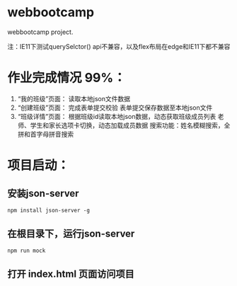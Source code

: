 # webbootcamp
webbootcamp project.

注：IE11下测试querySelctor() api不兼容，以及flex布局在edge和IE11下都不兼容

# 作业完成情况 99%：
1. “我的班级”页面：
    读取本地json文件数据
2. “创建班级”页面：
    完成表单提交校验
    表单提交保存数据至本地json文件
3. “班级详情”页面：
    根据班级id读取本地json数据，动态获取班级成员列表
    老师、学生和家长选项卡切换，动态加载成员数据
    搜索功能：姓名模糊搜索，全拼和首字母拼音搜索

# 项目启动：
## 安装json-server
`npm install json-server -g`
## 在根目录下，运行json-server
`npm run mock`
## 打开 index.html 页面访问项目 

